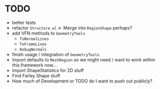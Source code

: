 # TODO

- better tests
- refactor `Structure.wl` <- Merge into `RegionShape` perhaps?
- add VFN methods to `GeometryTools`
    - `ToNormalLines`
    - `ToFrameLines`
    - `DebugNormals`
- finish usage / integration of `GeometryTools`
- Import defaults to `MeshRegion` so we might need / want to work within this framework now...
- Import ShapeStatistics for 2D stuff
- Find Farley Shape stuff
- How much of Development or TODO do I want to push out publicly?